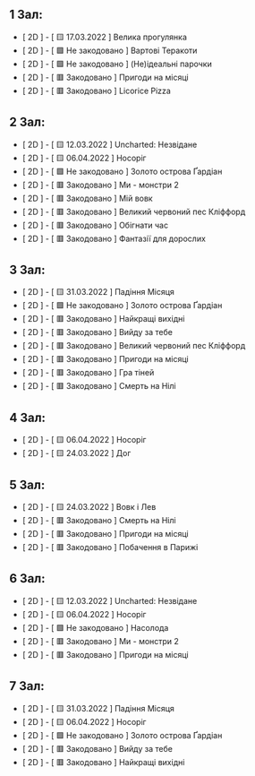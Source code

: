 ## 1 Зал:

- [ 2D ] - [ 🟨 17.03.2022 ]    Велика прогулянка
- [ 2D ] - [ 🟩 Не закодовано ] Вартові Теракоти
- [ 2D ] - [ 🟩 Не закодовано ] (Не)ідеальні парочки
- [ 2D ] - [ 🟥 Закодовано ]    Пригоди на місяці
- [ 2D ] - [ 🟥 Закодовано ]    Licorice Pizza

## 2 Зал:

- [ 2D ] - [ 🟨 12.03.2022 ]    Uncharted: Незвідане
- [ 2D ] - [ 🟨 06.04.2022 ]    Носоріг
- [ 2D ] - [ 🟩 Не закодовано ] Золото острова Ґардіан
- [ 2D ] - [ 🟥 Закодовано ]    Ми - монстри 2
- [ 2D ] - [ 🟥 Закодовано ]    Мій вовк
- [ 2D ] - [ 🟥 Закодовано ]    Великий червоний пес Кліффорд
- [ 2D ] - [ 🟥 Закодовано ]    Обігнати час
- [ 2D ] - [ 🟥 Закодовано ]    Фантазії для дорослих

## 3 Зал:

- [ 2D ] - [ 🟨 31.03.2022 ]    Падіння Місяця
- [ 2D ] - [ 🟩 Не закодовано ] Золото острова Ґардіан
- [ 2D ] - [ 🟥 Закодовано ]    Найкращі вихідні
- [ 2D ] - [ 🟥 Закодовано ]    Вийду за тебе
- [ 2D ] - [ 🟥 Закодовано ]    Великий червоний пес Кліффорд
- [ 2D ] - [ 🟥 Закодовано ]    Пригоди на місяці
- [ 2D ] - [ 🟥 Закодовано ]    Гра тіней
- [ 2D ] - [ 🟥 Закодовано ]    Смерть на Нілі

## 4 Зал:

- [ 2D ] - [ 🟨 06.04.2022 ]    Носоріг
- [ 2D ] - [ 🟨 24.03.2022 ]    Дог

## 5 Зал:

- [ 2D ] - [ 🟨 24.03.2022 ]    Вовк і Лев
- [ 2D ] - [ 🟥 Закодовано ]    Смерть на Нілі
- [ 2D ] - [ 🟥 Закодовано ]    Пригоди на місяці
- [ 2D ] - [ 🟥 Закодовано ]    Побачення в Парижі

## 6 Зал:

- [ 2D ] - [ 🟨 12.03.2022 ]    Uncharted: Незвідане
- [ 2D ] - [ 🟨 06.04.2022 ]    Носоріг
- [ 2D ] - [ 🟩 Не закодовано ] Насолода
- [ 2D ] - [ 🟥 Закодовано ]    Ми - монстри 2
- [ 2D ] - [ 🟥 Закодовано ]    Пригоди на місяці

## 7 Зал:

- [ 2D ] - [ 🟨 31.03.2022 ]    Падіння Місяця
- [ 2D ] - [ 🟨 06.04.2022 ]    Носоріг
- [ 2D ] - [ 🟩 Не закодовано ] Золото острова Ґардіан
- [ 2D ] - [ 🟥 Закодовано ]    Вийду за тебе
- [ 2D ] - [ 🟥 Закодовано ]    Найкращі вихідні

